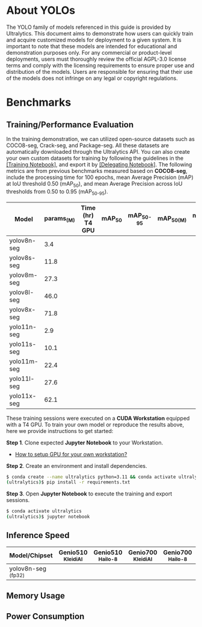 # About YOLOs

The YOLO family of models referenced in this guide is provided by Ultralytics. This document aims to demonstrate how users can quickly train and acquire customized models for deployment to a given system. It is important to note that these models are intended for educational and demonstration purposes only. For any commercial or product-level deployments, users must thoroughly review the official AGPL-3.0 license terms and comply with the licensing requirements to ensure proper use and distribution of the models. Users are responsible for ensuring that their use of the models does not infringe on any legal or copyright regulations.

# Benchmarks
## Training/Performance Evaluation

In the training demonstration, we can utilized open-source datasets such as COCO8-seg, Crack-seg, and Package-seg. All these datasets are automatically downloaded through the Ultralytics API. You can also create your own custom datasets for training by following the guidelines in the [[Training Notebook]](), and export it by [[Delegating Notebook]](). The following metrics are from previous benchmarks measured based on **COCO8-seg**, include the processing time for 100 epochs, mean Average Precision (mAP) at IoU threshold 0.50 (mAP<sub>50</sub>), and mean Average Precision across IoU thresholds from 0.50 to 0.95 (mAP<sub>50-95</sub>).

|  Model     |  params<sub>(M)     | Time (hr)<br>T4 GPU   |  mAP<sub>50     |  mAP<sub>50-95     |  mAP<sub>50(M)     |  mAP<sub>50-95(M)     | Pre-built Models   |
|------------|-------|-----------------|-----------------|--------------------|--------------------|--------------------|--------------------|
| yolov8n-seg    | 3.4  |             |             |                |    |     |[[ONNX]]() |
| yolov8s-seg    | 11.8 |             |             |                |    |     |[[ONNX]]() |
| yolov8m-seg    | 27.3 |             |             |                |    |     |[[ONNX]]() |
| yolov8l-seg    | 46.0 |             |             |                |    |     |[[ONNX]]() |
| yolov8x-seg    | 71.8 |             |             |                |    |     |[[ONNX]]() |
| yolo11n-seg    | 2.9  |             |             |                |    |     |[[ONNX]]() |
| yolo11s-seg    | 10.1 |             |             |                |    |     |[[ONNX]]() |
| yolo11m-seg    | 22.4 |             |             |                |    |     |[[ONNX]]() |
| yolo11l-seg    | 27.6 |             |             |                |    |     |[[ONNX]]() |
| yolo11x-seg    | 62.1 |             |             |                |    |     |[[ONNX]]() |

These training sessions were executed on a **CUDA Workstation** equipped with a T4 GPU. To train your own model or reproduce the results above, here we provide instructions to get started:

**Step 1**. Clone expected **Jupyter Notebook** to your Workstation.

* [How to setup GPU for your own workstation?](https://r300-ai.github.io/ITRI-AI-Hub/docs/pages/workstation.html)

**Step 2**. Create an environment and install dependencies.

```bash
$ conda create --name ultralytics python=3.11 && conda activate ultralytics
(ultralytics)$ pip install -r requirements.txt
```

**Step 3**. Open **Jupyter Notebook** to execute the training and export sessions.

```bash
$ conda activate ultralytics
(ultralytics)$ jupyter notebook
```

## Inference Speed 

| Model/Chipset               | Genio510<br><sub>KleidiAI | Genio510<br><sub>Hailo-8 | Genio700<br><sub>KleidiAI | Genio700<br><sub>Hailo-8 | Genio1200<br><sub>KleidiAI | Genio1200<br><sub>Hailo-8 |
|---------------------|-----------------------|-----------------------|-----------------------|-----------------------|------------------------|------------------------|
| yolov8n-seg<sub> (fp32) |                       |                       |                       |                       |                        |             |

## Memory Usage
## Power Consumption
